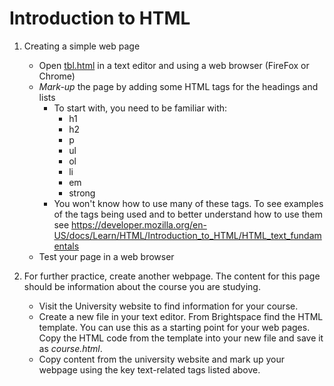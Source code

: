 # Introduction to HTML

1. Creating a simple web page
    - Open [tbl.html](tbl.html) in a text editor and using a web browser (FireFox or Chrome)
    - *Mark-up* the page by adding some HTML tags for the headings and lists
        - To start with, you need to be familiar with:
            - h1
            - h2
            - p
            - ul
            - ol
            - li
            - em
            - strong
        - You won't know how to use many of these tags. To see examples of the tags being used and to better understand how to use them see https://developer.mozilla.org/en-US/docs/Learn/HTML/Introduction_to_HTML/HTML_text_fundamentals
    - Test your page in a web browser

2. For further practice, create another webpage. The content for this page should be information about the course you are studying.
    * Visit the University website to find information for your course.
    * Create a new file in your text editor. From Brightspace find the HTML template. You can use this as a starting point for your web pages. Copy the HTML code from the template into your new file and save it as *course.html*.
    * Copy content from the university website and mark up your webpage using the key text-related tags listed above.
